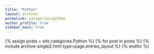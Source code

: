 ```yaml
---
title: "Python"
layout: archive
permalink: categories/python
author_profile: true
sidebar_main: true
---
```



{% assign posts = site.categories.Python %}
{% for post in posts %} {% include archive-single2.html type=page.entries_layout %} {% endfor %}

